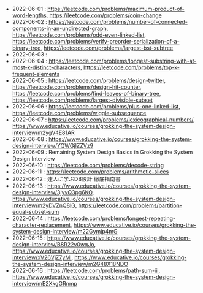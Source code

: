 
* 2022-06-01 : https://leetcode.com/problems/maximum-product-of-word-lengths, https://leetcode.com/problems/coin-change
* 2022-06-02 : https://leetcode.com/problems/number-of-connected-components-in-an-undirected-graph, https://leetcode.com/problems/odd-even-linked-list, https://leetcode.com/problems/verify-preorder-serialization-of-a-binary-tree, https://leetcode.com/problems/largest-bst-subtree
* 2022-06-03 : 
* 2022-06-04 : https://leetcode.com/problems/longest-substring-with-at-most-k-distinct-characters, https://leetcode.com/problems/top-k-frequent-elements
* 2022-06-05 : https://leetcode.com/problems/design-twitter, https://leetcode.com/problems/design-hit-counter, https://leetcode.com/problems/find-leaves-of-binary-tree, https://leetcode.com/problems/largest-divisible-subset
* 2022-06-06 : https://leetcode.com/problems/plus-one-linked-list, https://leetcode.com/problems/wiggle-subsequence
* 2022-06-07 : https://leetcode.com/problems/lexicographical-numbers/, https://www.educative.io/courses/grokking-the-system-design-interview/m2ygV4E81AR
* 2022-06-08 : https://www.educative.io/courses/grokking-the-system-design-interview/YQWGjlZZVz9
* 2022-06-09 : Remaining System Design Basics in Grokking the System Design Interview
* 2022-06-10 : https://leetcode.com/problems/decode-string
* 2022-06-11 : https://leetcode.com/problems/arithmetic-slices
* 2022-06-12 : 達人に学ぶDB設計 徹底指南書
* 2022-06-13 : https://www.educative.io/courses/grokking-the-system-design-interview/3jyvQ3pg6KO, https://www.educative.io/courses/grokking-the-system-design-interview/m2yDVZnQ8lG, https://leetcode.com/problems/partition-equal-subset-sum
* 2022-06-14 : https://leetcode.com/problems/longest-repeating-character-replacement, https://www.educative.io/courses/grokking-the-system-design-interview/m22Gymjp4mG
* 2022-06-15 : https://www.educative.io/courses/grokking-the-system-design-interview/B8R22v0wqJo, https://www.educative.io/courses/grokking-the-system-design-interview/xV26VjZ7yMl, https://www.educative.io/courses/grokking-the-system-design-interview/m2G48X18NDO
* 2022-06-16 : https://leetcode.com/problems/path-sum-iii, https://www.educative.io/courses/grokking-the-system-design-interview/mE2XkgGRnmp
